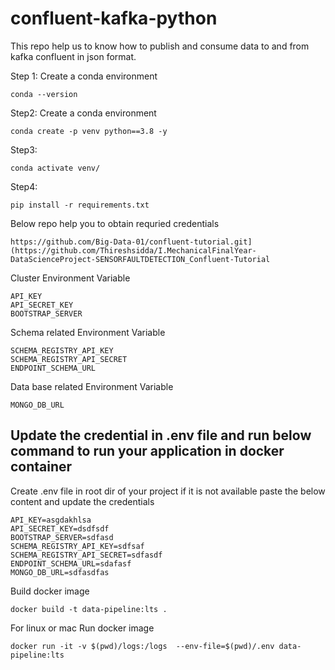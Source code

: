 # confluent-kafka-python


This repo help us to know how to publish and consume data to and from kafka confluent in json format.

Step 1: Create a conda environment
```
conda --version
```

Step2: Create  a conda environment
```
conda create -p venv python==3.8 -y
```

Step3:
```
conda activate venv/
```
Step4:
```
pip install -r requirements.txt
```

Below repo help you to obtain requried credentials
```
https://github.com/Big-Data-01/confluent-tutorial.git](https://github.com/Thireshsidda/I.MechanicalFinalYear-DataScienceProject-SENSORFAULTDETECTION_Confluent-Tutorial
```


Cluster Environment Variable
```
API_KEY
API_SECRET_KEY
BOOTSTRAP_SERVER
```


Schema related Environment Variable
```
SCHEMA_REGISTRY_API_KEY
SCHEMA_REGISTRY_API_SECRET
ENDPOINT_SCHEMA_URL
```
Data base related Environment Variable
```
MONGO_DB_URL
```

## Update the credential in .env file and run below command to run your application in docker container


Create .env file in root dir of your project if it is not available
paste the below content and update the credentials
```
API_KEY=asgdakhlsa
API_SECRET_KEY=dsdfsdf
BOOTSTRAP_SERVER=sdfasd
SCHEMA_REGISTRY_API_KEY=sdfsaf
SCHEMA_REGISTRY_API_SECRET=sdfasdf
ENDPOINT_SCHEMA_URL=sdafasf
MONGO_DB_URL=sdfasdfas
```

Build docker image
```
docker build -t data-pipeline:lts .
```

For linux or mac
Run docker image
```
docker run -it -v $(pwd)/logs:/logs  --env-file=$(pwd)/.env data-pipeline:lts
```

